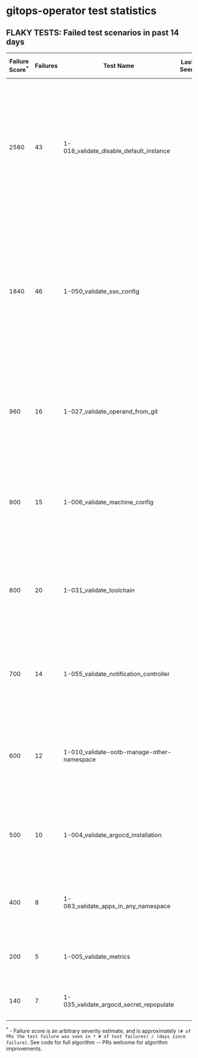 # gitops-operator test statistics
## FLAKY TESTS: Failed test scenarios in past 14 days
| Failure Score<sup>*</sup> | Failures | Test Name | Last Seen | PR List and Logs 
|---|---|---|---|---|
| 2580 | 43 | 1-018_validate_disable_default_instance  |  | 6: [#504](https://github.com/redhat-developer/gitops-operator/pull//504)<sup>[1](https://storage.googleapis.com/origin-ci-test/pr-logs/pull/redhat-developer_gitops-operator/504/pull-ci-redhat-developer-gitops-operator-master-v4.11-kuttl-sequential/1657026044000997376/build-log.txt), [2](https://storage.googleapis.com/origin-ci-test/pr-logs/pull/redhat-developer_gitops-operator/504/pull-ci-redhat-developer-gitops-operator-master-v4.10-kuttl-sequential/1656616513211207680/build-log.txt), [3](https://storage.googleapis.com/origin-ci-test/pr-logs/pull/redhat-developer_gitops-operator/504/pull-ci-redhat-developer-gitops-operator-master-v4.11-kuttl-sequential/1656616513366396928/build-log.txt)</sup> [#501](https://github.com/redhat-developer/gitops-operator/pull//501)<sup>[1](https://storage.googleapis.com/origin-ci-test/pr-logs/pull/redhat-developer_gitops-operator/501/pull-ci-redhat-developer-gitops-operator-master-v4.12-kuttl-sequential/1657057777031319552/build-log.txt), [2](https://storage.googleapis.com/origin-ci-test/pr-logs/pull/redhat-developer_gitops-operator/501/pull-ci-redhat-developer-gitops-operator-master-v4.11-kuttl-sequential/1657084514444251136/build-log.txt), [3](https://storage.googleapis.com/origin-ci-test/pr-logs/pull/redhat-developer_gitops-operator/501/pull-ci-redhat-developer-gitops-operator-master-v4.10-kuttl-sequential/1656370995537121280/build-log.txt), [4](https://storage.googleapis.com/origin-ci-test/pr-logs/pull/redhat-developer_gitops-operator/501/pull-ci-redhat-developer-gitops-operator-master-v4.12-kuttl-sequential/1657004468954206208/build-log.txt), [5](https://storage.googleapis.com/origin-ci-test/pr-logs/pull/redhat-developer_gitops-operator/501/pull-ci-redhat-developer-gitops-operator-master-v4.11-kuttl-sequential/1656534392761225216/build-log.txt), [6](https://storage.googleapis.com/origin-ci-test/pr-logs/pull/redhat-developer_gitops-operator/501/pull-ci-redhat-developer-gitops-operator-master-v4.12-kuttl-sequential/1657028789302988800/build-log.txt), [7](https://storage.googleapis.com/origin-ci-test/pr-logs/pull/redhat-developer_gitops-operator/501/pull-ci-redhat-developer-gitops-operator-master-v4.11-kuttl-sequential/1656559146540994560/build-log.txt), [8](https://storage.googleapis.com/origin-ci-test/pr-logs/pull/redhat-developer_gitops-operator/501/pull-ci-redhat-developer-gitops-operator-master-v4.12-kuttl-sequential/1657084514473611264/build-log.txt), [9](https://storage.googleapis.com/origin-ci-test/pr-logs/pull/redhat-developer_gitops-operator/501/pull-ci-redhat-developer-gitops-operator-master-v4.10-kuttl-sequential/1656559113414381568/build-log.txt), [10](https://storage.googleapis.com/origin-ci-test/pr-logs/pull/redhat-developer_gitops-operator/501/pull-ci-redhat-developer-gitops-operator-master-v4.11-kuttl-sequential/1657017841313910784/build-log.txt), [11](https://storage.googleapis.com/origin-ci-test/pr-logs/pull/redhat-developer_gitops-operator/501/pull-ci-redhat-developer-gitops-operator-master-v4.11-kuttl-sequential/1656742147400929280/build-log.txt), [12](https://storage.googleapis.com/origin-ci-test/pr-logs/pull/redhat-developer_gitops-operator/501/pull-ci-redhat-developer-gitops-operator-master-v4.12-kuttl-sequential/1656370998829649920/build-log.txt), [13](https://storage.googleapis.com/origin-ci-test/pr-logs/pull/redhat-developer_gitops-operator/501/pull-ci-redhat-developer-gitops-operator-master-v4.11-kuttl-sequential/1656895839949295616/build-log.txt), [14](https://storage.googleapis.com/origin-ci-test/pr-logs/pull/redhat-developer_gitops-operator/501/pull-ci-redhat-developer-gitops-operator-master-v4.11-kuttl-sequential/1656339947239510016/build-log.txt), [15](https://storage.googleapis.com/origin-ci-test/pr-logs/pull/redhat-developer_gitops-operator/501/pull-ci-redhat-developer-gitops-operator-master-v4.12-kuttl-sequential/1656559145744076800/build-log.txt), [16](https://storage.googleapis.com/origin-ci-test/pr-logs/pull/redhat-developer_gitops-operator/501/pull-ci-redhat-developer-gitops-operator-master-v4.10-kuttl-sequential/1656534375157731328/build-log.txt)</sup> [#500](https://github.com/redhat-developer/gitops-operator/pull//500)<sup>[1](https://storage.googleapis.com/origin-ci-test/pr-logs/pull/redhat-developer_gitops-operator/500/pull-ci-redhat-developer-gitops-operator-master-v4.11-kuttl-sequential/1657026068046942208/build-log.txt), [2](https://storage.googleapis.com/origin-ci-test/pr-logs/pull/redhat-developer_gitops-operator/500/pull-ci-redhat-developer-gitops-operator-master-v4.11-kuttl-sequential/1656342991771537408/build-log.txt), [3](https://storage.googleapis.com/origin-ci-test/pr-logs/pull/redhat-developer_gitops-operator/500/pull-ci-redhat-developer-gitops-operator-master-v4.10-kuttl-sequential/1656342991750565888/build-log.txt), [4](https://storage.googleapis.com/origin-ci-test/pr-logs/pull/redhat-developer_gitops-operator/500/pull-ci-redhat-developer-gitops-operator-master-v4.11-kuttl-sequential/1657038352584544256/build-log.txt), [5](https://storage.googleapis.com/origin-ci-test/pr-logs/pull/redhat-developer_gitops-operator/500/pull-ci-redhat-developer-gitops-operator-master-v4.10-kuttl-sequential/1656310944013225984/build-log.txt), [6](https://storage.googleapis.com/origin-ci-test/pr-logs/pull/redhat-developer_gitops-operator/500/pull-ci-redhat-developer-gitops-operator-master-v4.11-kuttl-sequential/1655689938504519680/build-log.txt), [7](https://storage.googleapis.com/origin-ci-test/pr-logs/pull/redhat-developer_gitops-operator/500/pull-ci-redhat-developer-gitops-operator-master-v4.11-kuttl-sequential/1656636866172030976/build-log.txt)</sup> [#499](https://github.com/redhat-developer/gitops-operator/pull//499)<sup>[1](https://storage.googleapis.com/origin-ci-test/pr-logs/pull/redhat-developer_gitops-operator/499/pull-ci-redhat-developer-gitops-operator-master-v4.11-kuttl-sequential/1656308002191314944/build-log.txt)</sup> [#497](https://github.com/redhat-developer/gitops-operator/pull//497)<sup>[1](https://storage.googleapis.com/origin-ci-test/pr-logs/pull/redhat-developer_gitops-operator/497/pull-ci-redhat-developer-gitops-operator-master-v4.11-kuttl-sequential/1655257447503237120/build-log.txt), [2](https://storage.googleapis.com/origin-ci-test/pr-logs/pull/redhat-developer_gitops-operator/497/pull-ci-redhat-developer-gitops-operator-master-v4.12-kuttl-sequential/1655944337990619136/build-log.txt), [3](https://storage.googleapis.com/origin-ci-test/pr-logs/pull/redhat-developer_gitops-operator/497/pull-ci-redhat-developer-gitops-operator-master-v4.10-kuttl-sequential/1655944334798753792/build-log.txt), [4](https://storage.googleapis.com/origin-ci-test/pr-logs/pull/redhat-developer_gitops-operator/497/pull-ci-redhat-developer-gitops-operator-master-v4.12-kuttl-sequential/1654473634120470528/build-log.txt), [5](https://storage.googleapis.com/origin-ci-test/pr-logs/pull/redhat-developer_gitops-operator/497/pull-ci-redhat-developer-gitops-operator-master-v4.12-kuttl-sequential/1656535534148784128/build-log.txt), [6](https://storage.googleapis.com/origin-ci-test/pr-logs/pull/redhat-developer_gitops-operator/497/pull-ci-redhat-developer-gitops-operator-master-v4.10-kuttl-sequential/1656331815608127488/build-log.txt), [7](https://storage.googleapis.com/origin-ci-test/pr-logs/pull/redhat-developer_gitops-operator/497/pull-ci-redhat-developer-gitops-operator-master-v4.11-kuttl-sequential/1654458235282788352/build-log.txt), [8](https://storage.googleapis.com/origin-ci-test/pr-logs/pull/redhat-developer_gitops-operator/497/pull-ci-redhat-developer-gitops-operator-master-v4.11-kuttl-sequential/1655889129168179200/build-log.txt), [9](https://storage.googleapis.com/origin-ci-test/pr-logs/pull/redhat-developer_gitops-operator/497/pull-ci-redhat-developer-gitops-operator-master-v4.12-kuttl-sequential/1656331818867101696/build-log.txt), [10](https://storage.googleapis.com/origin-ci-test/pr-logs/pull/redhat-developer_gitops-operator/497/pull-ci-redhat-developer-gitops-operator-master-v4.11-kuttl-sequential/1656331816040140800/build-log.txt)</sup> [#495](https://github.com/redhat-developer/gitops-operator/pull//495)<sup>[1](https://storage.googleapis.com/origin-ci-test/pr-logs/pull/redhat-developer_gitops-operator/495/pull-ci-redhat-developer-gitops-operator-master-v4.12-kuttl-sequential/1655600213999489024/build-log.txt), [2](https://storage.googleapis.com/origin-ci-test/pr-logs/pull/redhat-developer_gitops-operator/495/pull-ci-redhat-developer-gitops-operator-master-v4.12-kuttl-sequential/1655528427429564416/build-log.txt)</sup> 
| 1840 | 46 | 1-050_validate_sso_config  |  | 4: [#501](https://github.com/redhat-developer/gitops-operator/pull//501)<sup>[1](https://storage.googleapis.com/origin-ci-test/pr-logs/pull/redhat-developer_gitops-operator/501/pull-ci-redhat-developer-gitops-operator-master-v4.12-kuttl-sequential/1657057777031319552/build-log.txt), [2](https://storage.googleapis.com/origin-ci-test/pr-logs/pull/redhat-developer_gitops-operator/501/pull-ci-redhat-developer-gitops-operator-master-v4.12-kuttl-sequential/1656339950376849408/build-log.txt), [3](https://storage.googleapis.com/origin-ci-test/pr-logs/pull/redhat-developer_gitops-operator/501/pull-ci-redhat-developer-gitops-operator-master-v4.12-kuttl-sequential/1656534343239077888/build-log.txt), [4](https://storage.googleapis.com/origin-ci-test/pr-logs/pull/redhat-developer_gitops-operator/501/pull-ci-redhat-developer-gitops-operator-master-v4.10-kuttl-sequential/1656895839890575360/build-log.txt), [5](https://storage.googleapis.com/origin-ci-test/pr-logs/pull/redhat-developer_gitops-operator/501/pull-ci-redhat-developer-gitops-operator-master-v4.10-kuttl-sequential/1656742147245740032/build-log.txt), [6](https://storage.googleapis.com/origin-ci-test/pr-logs/pull/redhat-developer_gitops-operator/501/pull-ci-redhat-developer-gitops-operator-master-v4.12-kuttl-sequential/1657004468954206208/build-log.txt), [7](https://storage.googleapis.com/origin-ci-test/pr-logs/pull/redhat-developer_gitops-operator/501/pull-ci-redhat-developer-gitops-operator-master-v4.11-kuttl-sequential/1656534392761225216/build-log.txt), [8](https://storage.googleapis.com/origin-ci-test/pr-logs/pull/redhat-developer_gitops-operator/501/pull-ci-redhat-developer-gitops-operator-master-v4.11-kuttl-sequential/1657053258805415936/build-log.txt), [9](https://storage.googleapis.com/origin-ci-test/pr-logs/pull/redhat-developer_gitops-operator/501/pull-ci-redhat-developer-gitops-operator-master-v4.11-kuttl-sequential/1657061843220303872/build-log.txt), [10](https://storage.googleapis.com/origin-ci-test/pr-logs/pull/redhat-developer_gitops-operator/501/pull-ci-redhat-developer-gitops-operator-master-v4.11-kuttl-sequential/1656559146540994560/build-log.txt), [11](https://storage.googleapis.com/origin-ci-test/pr-logs/pull/redhat-developer_gitops-operator/501/pull-ci-redhat-developer-gitops-operator-master-v4.12-kuttl-sequential/1657018586960498688/build-log.txt), [12](https://storage.googleapis.com/origin-ci-test/pr-logs/pull/redhat-developer_gitops-operator/501/pull-ci-redhat-developer-gitops-operator-master-v4.12-kuttl-sequential/1657048934998085632/build-log.txt), [13](https://storage.googleapis.com/origin-ci-test/pr-logs/pull/redhat-developer_gitops-operator/501/pull-ci-redhat-developer-gitops-operator-master-v4.12-kuttl-sequential/1657084514473611264/build-log.txt), [14](https://storage.googleapis.com/origin-ci-test/pr-logs/pull/redhat-developer_gitops-operator/501/pull-ci-redhat-developer-gitops-operator-master-v4.10-kuttl-sequential/1656559113414381568/build-log.txt), [15](https://storage.googleapis.com/origin-ci-test/pr-logs/pull/redhat-developer_gitops-operator/501/pull-ci-redhat-developer-gitops-operator-master-v4.12-kuttl-sequential/1656742150584406016/build-log.txt), [16](https://storage.googleapis.com/origin-ci-test/pr-logs/pull/redhat-developer_gitops-operator/501/pull-ci-redhat-developer-gitops-operator-master-v4.12-kuttl-sequential/1656895840012210176/build-log.txt), [17](https://storage.googleapis.com/origin-ci-test/pr-logs/pull/redhat-developer_gitops-operator/501/pull-ci-redhat-developer-gitops-operator-master-v4.11-kuttl-sequential/1657032837796204544/build-log.txt), [18](https://storage.googleapis.com/origin-ci-test/pr-logs/pull/redhat-developer_gitops-operator/501/pull-ci-redhat-developer-gitops-operator-master-v4.12-kuttl-sequential/1657039887838220288/build-log.txt), [19](https://storage.googleapis.com/origin-ci-test/pr-logs/pull/redhat-developer_gitops-operator/501/pull-ci-redhat-developer-gitops-operator-master-v4.10-kuttl-sequential/1656339947088515072/build-log.txt), [20](https://storage.googleapis.com/origin-ci-test/pr-logs/pull/redhat-developer_gitops-operator/501/pull-ci-redhat-developer-gitops-operator-master-v4.11-kuttl-sequential/1656742147400929280/build-log.txt), [21](https://storage.googleapis.com/origin-ci-test/pr-logs/pull/redhat-developer_gitops-operator/501/pull-ci-redhat-developer-gitops-operator-master-v4.11-kuttl-sequential/1657042481423847424/build-log.txt), [22](https://storage.googleapis.com/origin-ci-test/pr-logs/pull/redhat-developer_gitops-operator/501/pull-ci-redhat-developer-gitops-operator-master-v4.12-kuttl-sequential/1656370998829649920/build-log.txt), [23](https://storage.googleapis.com/origin-ci-test/pr-logs/pull/redhat-developer_gitops-operator/501/pull-ci-redhat-developer-gitops-operator-master-v4.11-kuttl-sequential/1656895839949295616/build-log.txt), [24](https://storage.googleapis.com/origin-ci-test/pr-logs/pull/redhat-developer_gitops-operator/501/pull-ci-redhat-developer-gitops-operator-master-v4.11-kuttl-sequential/1657004468895485952/build-log.txt), [25](https://storage.googleapis.com/origin-ci-test/pr-logs/pull/redhat-developer_gitops-operator/501/pull-ci-redhat-developer-gitops-operator-master-v4.12-kuttl-sequential/1656559145744076800/build-log.txt), [26](https://storage.googleapis.com/origin-ci-test/pr-logs/pull/redhat-developer_gitops-operator/501/pull-ci-redhat-developer-gitops-operator-master-v4.10-kuttl-sequential/1656534375157731328/build-log.txt)</sup> [#500](https://github.com/redhat-developer/gitops-operator/pull//500)<sup>[1](https://storage.googleapis.com/origin-ci-test/pr-logs/pull/redhat-developer_gitops-operator/500/pull-ci-redhat-developer-gitops-operator-master-v4.11-kuttl-sequential/1657053555426594816/build-log.txt), [2](https://storage.googleapis.com/origin-ci-test/pr-logs/pull/redhat-developer_gitops-operator/500/pull-ci-redhat-developer-gitops-operator-master-v4.11-kuttl-sequential/1655816338947444736/build-log.txt), [3](https://storage.googleapis.com/origin-ci-test/pr-logs/pull/redhat-developer_gitops-operator/500/pull-ci-redhat-developer-gitops-operator-master-v4.11-kuttl-sequential/1656617822215737344/build-log.txt), [4](https://storage.googleapis.com/origin-ci-test/pr-logs/pull/redhat-developer_gitops-operator/500/pull-ci-redhat-developer-gitops-operator-master-v4.10-kuttl-sequential/1655689938349330432/build-log.txt), [5](https://storage.googleapis.com/origin-ci-test/pr-logs/pull/redhat-developer_gitops-operator/500/pull-ci-redhat-developer-gitops-operator-master-v4.11-kuttl-sequential/1656310955463675904/build-log.txt), [6](https://storage.googleapis.com/origin-ci-test/pr-logs/pull/redhat-developer_gitops-operator/500/pull-ci-redhat-developer-gitops-operator-master-v4.10-kuttl-sequential/1656342991750565888/build-log.txt), [7](https://storage.googleapis.com/origin-ci-test/pr-logs/pull/redhat-developer_gitops-operator/500/pull-ci-redhat-developer-gitops-operator-master-v4.10-kuttl-sequential/1655826834366926848/build-log.txt), [8](https://storage.googleapis.com/origin-ci-test/pr-logs/pull/redhat-developer_gitops-operator/500/pull-ci-redhat-developer-gitops-operator-master-v4.11-kuttl-sequential/1657038352584544256/build-log.txt), [9](https://storage.googleapis.com/origin-ci-test/pr-logs/pull/redhat-developer_gitops-operator/500/pull-ci-redhat-developer-gitops-operator-master-v4.12-kuttl-sequential/1655689941503447040/build-log.txt), [10](https://storage.googleapis.com/origin-ci-test/pr-logs/pull/redhat-developer_gitops-operator/500/pull-ci-redhat-developer-gitops-operator-master-v4.11-kuttl-sequential/1655689938504519680/build-log.txt), [11](https://storage.googleapis.com/origin-ci-test/pr-logs/pull/redhat-developer_gitops-operator/500/pull-ci-redhat-developer-gitops-operator-master-v4.11-kuttl-sequential/1656636866172030976/build-log.txt), [12](https://storage.googleapis.com/origin-ci-test/pr-logs/pull/redhat-developer_gitops-operator/500/pull-ci-redhat-developer-gitops-operator-master-v4.11-kuttl-sequential/1656374272265818112/build-log.txt), [13](https://storage.googleapis.com/origin-ci-test/pr-logs/pull/redhat-developer_gitops-operator/500/pull-ci-redhat-developer-gitops-operator-master-v4.12-kuttl-sequential/1655801848910581760/build-log.txt), [14](https://storage.googleapis.com/origin-ci-test/pr-logs/pull/redhat-developer_gitops-operator/500/pull-ci-redhat-developer-gitops-operator-master-v4.12-kuttl-sequential/1655787391522181120/build-log.txt)</sup> [#499](https://github.com/redhat-developer/gitops-operator/pull//499)<sup>[1](https://storage.googleapis.com/origin-ci-test/pr-logs/pull/redhat-developer_gitops-operator/499/pull-ci-redhat-developer-gitops-operator-master-v4.10-kuttl-sequential/1655677257546469376/build-log.txt), [2](https://storage.googleapis.com/origin-ci-test/pr-logs/pull/redhat-developer_gitops-operator/499/pull-ci-redhat-developer-gitops-operator-master-v4.11-kuttl-sequential/1656308002191314944/build-log.txt), [3](https://storage.googleapis.com/origin-ci-test/pr-logs/pull/redhat-developer_gitops-operator/499/pull-ci-redhat-developer-gitops-operator-master-v4.12-kuttl-sequential/1655677260847386624/build-log.txt), [4](https://storage.googleapis.com/origin-ci-test/pr-logs/pull/redhat-developer_gitops-operator/499/pull-ci-redhat-developer-gitops-operator-master-v4.10-kuttl-sequential/1656308002044514304/build-log.txt)</sup> [#486](https://github.com/redhat-developer/gitops-operator/pull//486)<sup>[1](https://storage.googleapis.com/origin-ci-test/pr-logs/pull/redhat-developer_gitops-operator/486/pull-ci-redhat-developer-gitops-operator-master-v4.11-kuttl-sequential/1655801807307280384/build-log.txt), [2](https://storage.googleapis.com/origin-ci-test/pr-logs/pull/redhat-developer_gitops-operator/486/pull-ci-redhat-developer-gitops-operator-master-v4.10-kuttl-sequential/1655801807147896832/build-log.txt)</sup> 
| 960 | 16 | 1-027_validate_operand_from_git  |  | 6: [#501](https://github.com/redhat-developer/gitops-operator/pull//501)<sup>[1](https://storage.googleapis.com/origin-ci-test/pr-logs/pull/redhat-developer_gitops-operator/501/pull-ci-redhat-developer-gitops-operator-master-v4.12-kuttl-sequential/1656339950376849408/build-log.txt), [2](https://storage.googleapis.com/origin-ci-test/pr-logs/pull/redhat-developer_gitops-operator/501/pull-ci-redhat-developer-gitops-operator-master-v4.11-kuttl-sequential/1656895839949295616/build-log.txt), [3](https://storage.googleapis.com/origin-ci-test/pr-logs/pull/redhat-developer_gitops-operator/501/pull-ci-redhat-developer-gitops-operator-master-v4.12-kuttl-sequential/1656401530560974848/build-log.txt)</sup> [#500](https://github.com/redhat-developer/gitops-operator/pull//500)<sup>[1](https://storage.googleapis.com/origin-ci-test/pr-logs/pull/redhat-developer_gitops-operator/500/pull-ci-redhat-developer-gitops-operator-master-v4.10-kuttl-sequential/1655689938349330432/build-log.txt), [2](https://storage.googleapis.com/origin-ci-test/pr-logs/pull/redhat-developer_gitops-operator/500/pull-ci-redhat-developer-gitops-operator-master-v4.11-kuttl-sequential/1655787391505403904/build-log.txt)</sup> [#499](https://github.com/redhat-developer/gitops-operator/pull//499)<sup>[1](https://storage.googleapis.com/origin-ci-test/pr-logs/pull/redhat-developer_gitops-operator/499/pull-ci-redhat-developer-gitops-operator-master-v4.11-kuttl-sequential/1656308002191314944/build-log.txt)</sup> [#497](https://github.com/redhat-developer/gitops-operator/pull//497)<sup>[1](https://storage.googleapis.com/origin-ci-test/pr-logs/pull/redhat-developer_gitops-operator/497/pull-ci-redhat-developer-gitops-operator-master-v4.12-kuttl-sequential/1656535534148784128/build-log.txt), [2](https://storage.googleapis.com/origin-ci-test/pr-logs/pull/redhat-developer_gitops-operator/497/pull-ci-redhat-developer-gitops-operator-master-v4.11-kuttl-sequential/1655889129168179200/build-log.txt), [3](https://storage.googleapis.com/origin-ci-test/pr-logs/pull/redhat-developer_gitops-operator/497/pull-ci-redhat-developer-gitops-operator-master-v4.10-kuttl-sequential/1655257447448711168/build-log.txt), [4](https://storage.googleapis.com/origin-ci-test/pr-logs/pull/redhat-developer_gitops-operator/497/pull-ci-redhat-developer-gitops-operator-master-v4.10-kuttl-sequential/1655889129033961472/build-log.txt)</sup> [#495](https://github.com/redhat-developer/gitops-operator/pull//495)<sup>[1](https://storage.googleapis.com/origin-ci-test/pr-logs/pull/redhat-developer_gitops-operator/495/pull-ci-redhat-developer-gitops-operator-master-v4.11-kuttl-sequential/1652863635283775488/build-log.txt), [2](https://storage.googleapis.com/origin-ci-test/pr-logs/pull/redhat-developer_gitops-operator/495/pull-ci-redhat-developer-gitops-operator-master-v4.12-kuttl-sequential/1655600213999489024/build-log.txt)</sup> [#486](https://github.com/redhat-developer/gitops-operator/pull//486)<sup>[1](https://storage.googleapis.com/origin-ci-test/pr-logs/pull/redhat-developer_gitops-operator/486/pull-ci-redhat-developer-gitops-operator-master-v4.12-kuttl-sequential/1655801810427842560/build-log.txt), [2](https://storage.googleapis.com/origin-ci-test/pr-logs/pull/redhat-developer_gitops-operator/486/pull-ci-redhat-developer-gitops-operator-master-v4.11-kuttl-sequential/1655801807307280384/build-log.txt)</sup> 
| 900 | 15 | 1-006_validate_machine_config  |  | 6: [#501](https://github.com/redhat-developer/gitops-operator/pull//501)<sup>[1](https://storage.googleapis.com/origin-ci-test/pr-logs/pull/redhat-developer_gitops-operator/501/pull-ci-redhat-developer-gitops-operator-master-v4.12-kuttl-sequential/1656339950376849408/build-log.txt), [2](https://storage.googleapis.com/origin-ci-test/pr-logs/pull/redhat-developer_gitops-operator/501/pull-ci-redhat-developer-gitops-operator-master-v4.12-kuttl-sequential/1656401530560974848/build-log.txt)</sup> [#500](https://github.com/redhat-developer/gitops-operator/pull//500)<sup>[1](https://storage.googleapis.com/origin-ci-test/pr-logs/pull/redhat-developer_gitops-operator/500/pull-ci-redhat-developer-gitops-operator-master-v4.10-kuttl-sequential/1655689938349330432/build-log.txt), [2](https://storage.googleapis.com/origin-ci-test/pr-logs/pull/redhat-developer_gitops-operator/500/pull-ci-redhat-developer-gitops-operator-master-v4.10-kuttl-sequential/1656342991750565888/build-log.txt), [3](https://storage.googleapis.com/origin-ci-test/pr-logs/pull/redhat-developer_gitops-operator/500/pull-ci-redhat-developer-gitops-operator-master-v4.10-kuttl-sequential/1656310944013225984/build-log.txt), [4](https://storage.googleapis.com/origin-ci-test/pr-logs/pull/redhat-developer_gitops-operator/500/pull-ci-redhat-developer-gitops-operator-master-v4.11-kuttl-sequential/1655787391505403904/build-log.txt)</sup> [#499](https://github.com/redhat-developer/gitops-operator/pull//499)<sup>[1](https://storage.googleapis.com/origin-ci-test/pr-logs/pull/redhat-developer_gitops-operator/499/pull-ci-redhat-developer-gitops-operator-master-v4.11-kuttl-sequential/1656308002191314944/build-log.txt)</sup> [#497](https://github.com/redhat-developer/gitops-operator/pull//497)<sup>[1](https://storage.googleapis.com/origin-ci-test/pr-logs/pull/redhat-developer_gitops-operator/497/pull-ci-redhat-developer-gitops-operator-master-v4.12-kuttl-sequential/1656535534148784128/build-log.txt), [2](https://storage.googleapis.com/origin-ci-test/pr-logs/pull/redhat-developer_gitops-operator/497/pull-ci-redhat-developer-gitops-operator-master-v4.10-kuttl-sequential/1655889129033961472/build-log.txt)</sup> [#495](https://github.com/redhat-developer/gitops-operator/pull//495)<sup>[1](https://storage.googleapis.com/origin-ci-test/pr-logs/pull/redhat-developer_gitops-operator/495/pull-ci-redhat-developer-gitops-operator-master-v4.11-kuttl-sequential/1652863635283775488/build-log.txt), [2](https://storage.googleapis.com/origin-ci-test/pr-logs/pull/redhat-developer_gitops-operator/495/pull-ci-redhat-developer-gitops-operator-master-v4.12-kuttl-sequential/1655600213999489024/build-log.txt)</sup> [#486](https://github.com/redhat-developer/gitops-operator/pull//486)<sup>[1](https://storage.googleapis.com/origin-ci-test/pr-logs/pull/redhat-developer_gitops-operator/486/pull-ci-redhat-developer-gitops-operator-master-v4.12-kuttl-sequential/1655801810427842560/build-log.txt), [2](https://storage.googleapis.com/origin-ci-test/pr-logs/pull/redhat-developer_gitops-operator/486/pull-ci-redhat-developer-gitops-operator-master-v4.11-kuttl-sequential/1655801807307280384/build-log.txt)</sup> 
| 800 | 20 | 1-031_validate_toolchain  |  | 4: [#501](https://github.com/redhat-developer/gitops-operator/pull//501)<sup>[1](https://storage.googleapis.com/origin-ci-test/pr-logs/pull/redhat-developer_gitops-operator/501/pull-ci-redhat-developer-gitops-operator-master-v4.12-kuttl-sequential/1657004468954206208/build-log.txt), [2](https://storage.googleapis.com/origin-ci-test/pr-logs/pull/redhat-developer_gitops-operator/501/pull-ci-redhat-developer-gitops-operator-master-v4.12-kuttl-sequential/1657028789302988800/build-log.txt)</sup> [#500](https://github.com/redhat-developer/gitops-operator/pull//500)<sup>[1](https://storage.googleapis.com/origin-ci-test/pr-logs/pull/redhat-developer_gitops-operator/500/pull-ci-redhat-developer-gitops-operator-master-v4.11-kuttl-sequential/1657038352584544256/build-log.txt)</sup> [#499](https://github.com/redhat-developer/gitops-operator/pull//499)<sup>[1](https://storage.googleapis.com/origin-ci-test/pr-logs/pull/redhat-developer_gitops-operator/499/pull-ci-redhat-developer-gitops-operator-master-v4.11-kuttl-sequential/1656308002191314944/build-log.txt)</sup> [#497](https://github.com/redhat-developer/gitops-operator/pull//497)<sup>[1](https://storage.googleapis.com/origin-ci-test/pr-logs/pull/redhat-developer_gitops-operator/497/pull-ci-redhat-developer-gitops-operator-master-v4.10-kuttl-sequential/1654473630869884928/build-log.txt), [2](https://storage.googleapis.com/origin-ci-test/pr-logs/pull/redhat-developer_gitops-operator/497/pull-ci-redhat-developer-gitops-operator-master-v4.11-kuttl-sequential/1655257447503237120/build-log.txt), [3](https://storage.googleapis.com/origin-ci-test/pr-logs/pull/redhat-developer_gitops-operator/497/pull-ci-redhat-developer-gitops-operator-master-v4.12-kuttl-sequential/1655257447561957376/build-log.txt), [4](https://storage.googleapis.com/origin-ci-test/pr-logs/pull/redhat-developer_gitops-operator/497/pull-ci-redhat-developer-gitops-operator-master-v4.12-kuttl-sequential/1655944337990619136/build-log.txt), [5](https://storage.googleapis.com/origin-ci-test/pr-logs/pull/redhat-developer_gitops-operator/497/pull-ci-redhat-developer-gitops-operator-master-v4.10-kuttl-sequential/1654458224801222656/build-log.txt), [6](https://storage.googleapis.com/origin-ci-test/pr-logs/pull/redhat-developer_gitops-operator/497/pull-ci-redhat-developer-gitops-operator-master-v4.10-kuttl-sequential/1655944334798753792/build-log.txt), [7](https://storage.googleapis.com/origin-ci-test/pr-logs/pull/redhat-developer_gitops-operator/497/pull-ci-redhat-developer-gitops-operator-master-v4.12-kuttl-sequential/1654473634120470528/build-log.txt), [8](https://storage.googleapis.com/origin-ci-test/pr-logs/pull/redhat-developer_gitops-operator/497/pull-ci-redhat-developer-gitops-operator-master-v4.11-kuttl-sequential/1655944335054606336/build-log.txt), [9](https://storage.googleapis.com/origin-ci-test/pr-logs/pull/redhat-developer_gitops-operator/497/pull-ci-redhat-developer-gitops-operator-master-v4.11-kuttl-sequential/1654458235282788352/build-log.txt), [10](https://storage.googleapis.com/origin-ci-test/pr-logs/pull/redhat-developer_gitops-operator/497/pull-ci-redhat-developer-gitops-operator-master-v4.11-kuttl-sequential/1654473631046045696/build-log.txt), [11](https://storage.googleapis.com/origin-ci-test/pr-logs/pull/redhat-developer_gitops-operator/497/pull-ci-redhat-developer-gitops-operator-master-v4.11-kuttl-sequential/1655889129168179200/build-log.txt), [12](https://storage.googleapis.com/origin-ci-test/pr-logs/pull/redhat-developer_gitops-operator/497/pull-ci-redhat-developer-gitops-operator-master-v4.10-kuttl-sequential/1655257447448711168/build-log.txt), [13](https://storage.googleapis.com/origin-ci-test/pr-logs/pull/redhat-developer_gitops-operator/497/pull-ci-redhat-developer-gitops-operator-master-v4.10-kuttl-sequential/1655889129033961472/build-log.txt), [14](https://storage.googleapis.com/origin-ci-test/pr-logs/pull/redhat-developer_gitops-operator/497/pull-ci-redhat-developer-gitops-operator-master-v4.12-kuttl-sequential/1655889132301324288/build-log.txt), [15](https://storage.googleapis.com/origin-ci-test/pr-logs/pull/redhat-developer_gitops-operator/497/pull-ci-redhat-developer-gitops-operator-master-v4.12-kuttl-sequential/1654458249547616256/build-log.txt)</sup> 
| 700 | 14 | 1-055_validate_notification_controller  |  | 5: [#501](https://github.com/redhat-developer/gitops-operator/pull//501)<sup>[1](https://storage.googleapis.com/origin-ci-test/pr-logs/pull/redhat-developer_gitops-operator/501/pull-ci-redhat-developer-gitops-operator-master-v4.10-kuttl-parallel/1656339947050766336/build-log.txt)</sup> [#499](https://github.com/redhat-developer/gitops-operator/pull//499)<sup>[1](https://storage.googleapis.com/origin-ci-test/pr-logs/pull/redhat-developer_gitops-operator/499/pull-ci-redhat-developer-gitops-operator-master-v4.10-kuttl-parallel/1655677257504526336/build-log.txt), [2](https://storage.googleapis.com/origin-ci-test/pr-logs/pull/redhat-developer_gitops-operator/499/pull-ci-redhat-developer-gitops-operator-master-v4.12-kuttl-parallel/1655677259937222656/build-log.txt)</sup> [#497](https://github.com/redhat-developer/gitops-operator/pull//497)<sup>[1](https://storage.googleapis.com/origin-ci-test/pr-logs/pull/redhat-developer_gitops-operator/497/pull-ci-redhat-developer-gitops-operator-master-v4.11-kuttl-parallel/1654458232766205952/build-log.txt), [2](https://storage.googleapis.com/origin-ci-test/pr-logs/pull/redhat-developer_gitops-operator/497/pull-ci-redhat-developer-gitops-operator-master-v4.10-kuttl-parallel/1655889129004601344/build-log.txt), [3](https://storage.googleapis.com/origin-ci-test/pr-logs/pull/redhat-developer_gitops-operator/497/pull-ci-redhat-developer-gitops-operator-master-v4.10-kuttl-parallel/1654458224788639744/build-log.txt), [4](https://storage.googleapis.com/origin-ci-test/pr-logs/pull/redhat-developer_gitops-operator/497/pull-ci-redhat-developer-gitops-operator-master-v4.12-kuttl-parallel/1654458244506062848/build-log.txt), [5](https://storage.googleapis.com/origin-ci-test/pr-logs/pull/redhat-developer_gitops-operator/497/pull-ci-redhat-developer-gitops-operator-master-v4.12-kuttl-parallel/1654473633298386944/build-log.txt)</sup> [#495](https://github.com/redhat-developer/gitops-operator/pull//495)<sup>[1](https://storage.googleapis.com/origin-ci-test/pr-logs/pull/redhat-developer_gitops-operator/495/pull-ci-redhat-developer-gitops-operator-master-v4.12-kuttl-parallel/1655480635155812352/build-log.txt), [2](https://storage.googleapis.com/origin-ci-test/pr-logs/pull/redhat-developer_gitops-operator/495/pull-ci-redhat-developer-gitops-operator-master-v4.11-kuttl-parallel/1653027371629940736/build-log.txt), [3](https://storage.googleapis.com/origin-ci-test/pr-logs/pull/redhat-developer_gitops-operator/495/pull-ci-redhat-developer-gitops-operator-master-v4.12-kuttl-parallel/1655528426582315008/build-log.txt), [4](https://storage.googleapis.com/origin-ci-test/pr-logs/pull/redhat-developer_gitops-operator/495/pull-ci-redhat-developer-gitops-operator-master-v4.11-kuttl-parallel/1652863635254415360/build-log.txt), [5](https://storage.googleapis.com/origin-ci-test/pr-logs/pull/redhat-developer_gitops-operator/495/pull-ci-redhat-developer-gitops-operator-master-v4.12-kuttl-parallel/1655600213185794048/build-log.txt)</sup> [#486](https://github.com/redhat-developer/gitops-operator/pull//486)<sup>[1](https://storage.googleapis.com/origin-ci-test/pr-logs/pull/redhat-developer_gitops-operator/486/pull-ci-redhat-developer-gitops-operator-master-v4.12-kuttl-parallel/1655801809588981760/build-log.txt)</sup> 
| 600 | 12 | 1-010_validate-ootb-manage-other-namespace  |  | 5: [#501](https://github.com/redhat-developer/gitops-operator/pull//501)<sup>[1](https://storage.googleapis.com/origin-ci-test/pr-logs/pull/redhat-developer_gitops-operator/501/pull-ci-redhat-developer-gitops-operator-master-v4.12-kuttl-sequential/1656339950376849408/build-log.txt), [2](https://storage.googleapis.com/origin-ci-test/pr-logs/pull/redhat-developer_gitops-operator/501/pull-ci-redhat-developer-gitops-operator-master-v4.12-kuttl-sequential/1656401530560974848/build-log.txt)</sup> [#500](https://github.com/redhat-developer/gitops-operator/pull//500)<sup>[1](https://storage.googleapis.com/origin-ci-test/pr-logs/pull/redhat-developer_gitops-operator/500/pull-ci-redhat-developer-gitops-operator-master-v4.10-kuttl-sequential/1656310944013225984/build-log.txt), [2](https://storage.googleapis.com/origin-ci-test/pr-logs/pull/redhat-developer_gitops-operator/500/pull-ci-redhat-developer-gitops-operator-master-v4.11-kuttl-sequential/1655787391505403904/build-log.txt)</sup> [#497](https://github.com/redhat-developer/gitops-operator/pull//497)<sup>[1](https://storage.googleapis.com/origin-ci-test/pr-logs/pull/redhat-developer_gitops-operator/497/pull-ci-redhat-developer-gitops-operator-master-v4.12-kuttl-sequential/1656535534148784128/build-log.txt), [2](https://storage.googleapis.com/origin-ci-test/pr-logs/pull/redhat-developer_gitops-operator/497/pull-ci-redhat-developer-gitops-operator-master-v4.10-kuttl-sequential/1655889129033961472/build-log.txt)</sup> [#495](https://github.com/redhat-developer/gitops-operator/pull//495)<sup>[1](https://storage.googleapis.com/origin-ci-test/pr-logs/pull/redhat-developer_gitops-operator/495/pull-ci-redhat-developer-gitops-operator-master-v4.11-kuttl-sequential/1652863635283775488/build-log.txt), [2](https://storage.googleapis.com/origin-ci-test/pr-logs/pull/redhat-developer_gitops-operator/495/pull-ci-redhat-developer-gitops-operator-master-v4.12-kuttl-sequential/1655600213999489024/build-log.txt)</sup> [#486](https://github.com/redhat-developer/gitops-operator/pull//486)<sup>[1](https://storage.googleapis.com/origin-ci-test/pr-logs/pull/redhat-developer_gitops-operator/486/pull-ci-redhat-developer-gitops-operator-master-v4.12-kuttl-sequential/1655801810427842560/build-log.txt), [2](https://storage.googleapis.com/origin-ci-test/pr-logs/pull/redhat-developer_gitops-operator/486/pull-ci-redhat-developer-gitops-operator-master-v4.11-kuttl-sequential/1655801807307280384/build-log.txt)</sup> 
| 500 | 10 | 1-004_validate_argocd_installation  |  | 5: [#501](https://github.com/redhat-developer/gitops-operator/pull//501)<sup>[1](https://storage.googleapis.com/origin-ci-test/pr-logs/pull/redhat-developer_gitops-operator/501/pull-ci-redhat-developer-gitops-operator-master-v4.12-kuttl-sequential/1656339950376849408/build-log.txt), [2](https://storage.googleapis.com/origin-ci-test/pr-logs/pull/redhat-developer_gitops-operator/501/pull-ci-redhat-developer-gitops-operator-master-v4.12-kuttl-sequential/1656401530560974848/build-log.txt)</sup> [#500](https://github.com/redhat-developer/gitops-operator/pull//500)<sup>[1](https://storage.googleapis.com/origin-ci-test/pr-logs/pull/redhat-developer_gitops-operator/500/pull-ci-redhat-developer-gitops-operator-master-v4.10-kuttl-sequential/1656310944013225984/build-log.txt), [2](https://storage.googleapis.com/origin-ci-test/pr-logs/pull/redhat-developer_gitops-operator/500/pull-ci-redhat-developer-gitops-operator-master-v4.11-kuttl-sequential/1655787391505403904/build-log.txt)</sup> [#497](https://github.com/redhat-developer/gitops-operator/pull//497)<sup>[1](https://storage.googleapis.com/origin-ci-test/pr-logs/pull/redhat-developer_gitops-operator/497/pull-ci-redhat-developer-gitops-operator-master-v4.12-kuttl-sequential/1656535534148784128/build-log.txt)</sup> [#495](https://github.com/redhat-developer/gitops-operator/pull//495)<sup>[1](https://storage.googleapis.com/origin-ci-test/pr-logs/pull/redhat-developer_gitops-operator/495/pull-ci-redhat-developer-gitops-operator-master-v4.11-kuttl-sequential/1652863635283775488/build-log.txt), [2](https://storage.googleapis.com/origin-ci-test/pr-logs/pull/redhat-developer_gitops-operator/495/pull-ci-redhat-developer-gitops-operator-master-v4.12-kuttl-sequential/1655600213999489024/build-log.txt)</sup> [#486](https://github.com/redhat-developer/gitops-operator/pull//486)<sup>[1](https://storage.googleapis.com/origin-ci-test/pr-logs/pull/redhat-developer_gitops-operator/486/pull-ci-redhat-developer-gitops-operator-master-v4.12-kuttl-sequential/1655801810427842560/build-log.txt), [2](https://storage.googleapis.com/origin-ci-test/pr-logs/pull/redhat-developer_gitops-operator/486/pull-ci-redhat-developer-gitops-operator-master-v4.11-kuttl-sequential/1655801807307280384/build-log.txt)</sup> 
| 400 | 8 | 1-083_validate_apps_in_any_namespace  |  | 5: [#501](https://github.com/redhat-developer/gitops-operator/pull//501)<sup>[1](https://storage.googleapis.com/origin-ci-test/pr-logs/pull/redhat-developer_gitops-operator/501/pull-ci-redhat-developer-gitops-operator-master-v4.11-kuttl-sequential/1657061843220303872/build-log.txt)</sup> [#500](https://github.com/redhat-developer/gitops-operator/pull//500)<sup>[1](https://storage.googleapis.com/origin-ci-test/pr-logs/pull/redhat-developer_gitops-operator/500/pull-ci-redhat-developer-gitops-operator-master-v4.10-kuttl-sequential/1655689938349330432/build-log.txt), [2](https://storage.googleapis.com/origin-ci-test/pr-logs/pull/redhat-developer_gitops-operator/500/pull-ci-redhat-developer-gitops-operator-master-v4.11-kuttl-sequential/1656310955463675904/build-log.txt), [3](https://storage.googleapis.com/origin-ci-test/pr-logs/pull/redhat-developer_gitops-operator/500/pull-ci-redhat-developer-gitops-operator-master-v4.11-kuttl-sequential/1657038352584544256/build-log.txt), [4](https://storage.googleapis.com/origin-ci-test/pr-logs/pull/redhat-developer_gitops-operator/500/pull-ci-redhat-developer-gitops-operator-master-v4.11-kuttl-sequential/1656636866172030976/build-log.txt)</sup> [#499](https://github.com/redhat-developer/gitops-operator/pull//499)<sup>[1](https://storage.googleapis.com/origin-ci-test/pr-logs/pull/redhat-developer_gitops-operator/499/pull-ci-redhat-developer-gitops-operator-master-v4.12-kuttl-sequential/1655677260847386624/build-log.txt)</sup> [#497](https://github.com/redhat-developer/gitops-operator/pull//497)<sup>[1](https://storage.googleapis.com/origin-ci-test/pr-logs/pull/redhat-developer_gitops-operator/497/pull-ci-redhat-developer-gitops-operator-master-v4.10-kuttl-sequential/1654458224801222656/build-log.txt)</sup> [#495](https://github.com/redhat-developer/gitops-operator/pull//495)<sup>[1](https://storage.googleapis.com/origin-ci-test/pr-logs/pull/redhat-developer_gitops-operator/495/pull-ci-redhat-developer-gitops-operator-master-v4.11-kuttl-sequential/1653027371713826816/build-log.txt)</sup> 
| 200 | 5 | 1-005_validate_metrics  |  | 4: [#501](https://github.com/redhat-developer/gitops-operator/pull//501)<sup>[1](https://storage.googleapis.com/origin-ci-test/pr-logs/pull/redhat-developer_gitops-operator/501/pull-ci-redhat-developer-gitops-operator-master-v4.12-kuttl-sequential/1656401530560974848/build-log.txt)</sup> [#500](https://github.com/redhat-developer/gitops-operator/pull//500)<sup>[1](https://storage.googleapis.com/origin-ci-test/pr-logs/pull/redhat-developer_gitops-operator/500/pull-ci-redhat-developer-gitops-operator-master-v4.10-kuttl-sequential/1656310944013225984/build-log.txt), [2](https://storage.googleapis.com/origin-ci-test/pr-logs/pull/redhat-developer_gitops-operator/500/pull-ci-redhat-developer-gitops-operator-master-v4.11-kuttl-sequential/1655787391505403904/build-log.txt)</sup> [#495](https://github.com/redhat-developer/gitops-operator/pull//495)<sup>[1](https://storage.googleapis.com/origin-ci-test/pr-logs/pull/redhat-developer_gitops-operator/495/pull-ci-redhat-developer-gitops-operator-master-v4.11-kuttl-sequential/1652863635283775488/build-log.txt)</sup> [#486](https://github.com/redhat-developer/gitops-operator/pull//486)<sup>[1](https://storage.googleapis.com/origin-ci-test/pr-logs/pull/redhat-developer_gitops-operator/486/pull-ci-redhat-developer-gitops-operator-master-v4.12-kuttl-sequential/1655801810427842560/build-log.txt)</sup> 
| 140 | 7 | 1-035_validate_argocd_secret_repopulate  |  | 2: [#501](https://github.com/redhat-developer/gitops-operator/pull//501)<sup>[1](https://storage.googleapis.com/origin-ci-test/pr-logs/pull/redhat-developer_gitops-operator/501/pull-ci-redhat-developer-gitops-operator-master-v4.11-kuttl-sequential/1657053258805415936/build-log.txt), [2](https://storage.googleapis.com/origin-ci-test/pr-logs/pull/redhat-developer_gitops-operator/501/pull-ci-redhat-developer-gitops-operator-master-v4.11-kuttl-sequential/1656742147400929280/build-log.txt), [3](https://storage.googleapis.com/origin-ci-test/pr-logs/pull/redhat-developer_gitops-operator/501/pull-ci-redhat-developer-gitops-operator-master-v4.11-kuttl-sequential/1657042481423847424/build-log.txt)</sup> [#500](https://github.com/redhat-developer/gitops-operator/pull//500)<sup>[1](https://storage.googleapis.com/origin-ci-test/pr-logs/pull/redhat-developer_gitops-operator/500/pull-ci-redhat-developer-gitops-operator-master-v4.10-kuttl-sequential/1656342991750565888/build-log.txt), [2](https://storage.googleapis.com/origin-ci-test/pr-logs/pull/redhat-developer_gitops-operator/500/pull-ci-redhat-developer-gitops-operator-master-v4.10-kuttl-sequential/1655826834366926848/build-log.txt), [3](https://storage.googleapis.com/origin-ci-test/pr-logs/pull/redhat-developer_gitops-operator/500/pull-ci-redhat-developer-gitops-operator-master-v4.11-kuttl-sequential/1655689938504519680/build-log.txt), [4](https://storage.googleapis.com/origin-ci-test/pr-logs/pull/redhat-developer_gitops-operator/500/pull-ci-redhat-developer-gitops-operator-master-v4.12-kuttl-sequential/1655787391522181120/build-log.txt)</sup> 



<sup>*</sup> - Failure score is an arbitrary severity estimate, and is approximately `(# of PRs the test failure was seen in * # of test failures) / (days since failure)`. See code for full algorithm -- PRs welcome for algorithm improvements.

